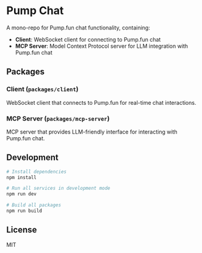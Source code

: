 # Pump Chat

A mono-repo for Pump.fun chat functionality, containing:

- **Client**: WebSocket client for connecting to Pump.fun chat
- **MCP Server**: Model Context Protocol server for LLM integration with Pump.fun chat

## Packages

### Client (`packages/client`)

WebSocket client that connects to Pump.fun for real-time chat interactions.

### MCP Server (`packages/mcp-server`)

MCP server that provides LLM-friendly interface for interacting with Pump.fun chat.

## Development

```bash
# Install dependencies
npm install

# Run all services in development mode
npm run dev

# Build all packages
npm run build
```

## License

MIT
